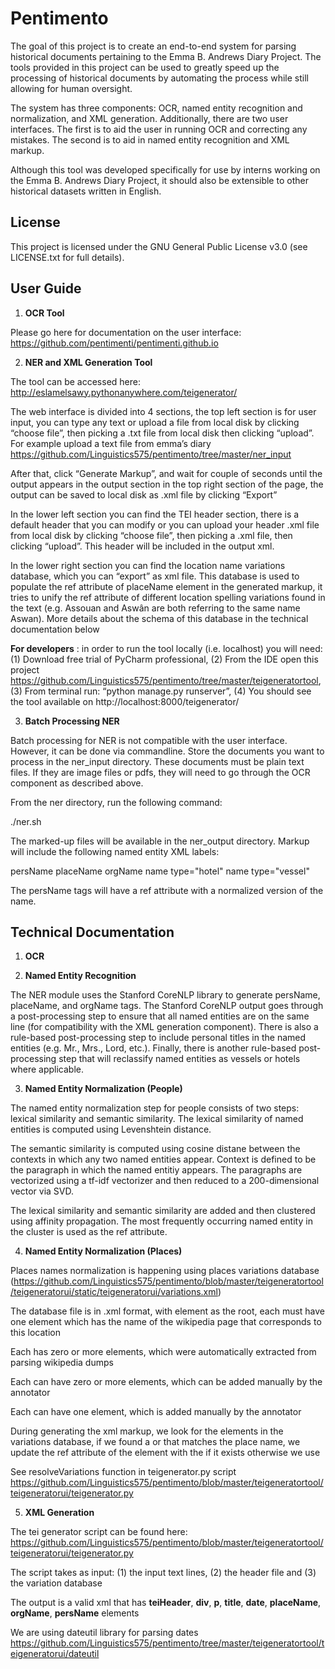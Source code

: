 # Pentimento

The goal of this project is to create an end-to-end system for parsing historical documents pertaining to the Emma B. Andrews Diary Project. The tools provided in this project can be used to greatly speed up the processing of historical documents by automating the process while still allowing for human oversight. 

The system has three components: OCR, named entity recognition and normalization, and XML generation. Additionally, there are two user interfaces. The first is to aid the user in running OCR and correcting any mistakes. The second is to aid in named entity recognition and XML markup.

Although this tool was developed specifically for use by interns working on the Emma B. Andrews Diary Project, it should also be extensible to other historical datasets written in English.  

## License ##

This project is licensed under the GNU General Public License v3.0 (see LICENSE.txt for full details).

## User Guide

1. **OCR Tool**

Please go here for documentation on the user interface: https://github.com/pentimenti/pentimenti.github.io

2. **NER and XML Generation Tool**

The tool can be accessed here: http://eslamelsawy.pythonanywhere.com/teigenerator/

The web interface is divided into 4 sections, the top left section is for user input, you can type any text or upload a file from local disk by clicking “choose file”, then picking a .txt file from local disk then clicking “upload”. For example upload a text file from emma’s diary https://github.com/Linguistics575/pentimento/tree/master/ner_input

After that, click “Generate Markup”, and wait for couple of seconds until the output appears in the output section in the top right section of the page, the output can be saved to local disk as .xml file by clicking “Export”

In the lower left section you can find the TEI header section, there is a default header that you can modify or you can upload your header .xml file from local disk by clicking “choose file”, then picking a .xml file, then clicking “upload”. This header will be included in the output xml.

In the lower right section you can find the location name variations database, which you can “export” as xml file. This database is used to populate the ref attribute of placeName element in the generated markup, it tries to unify the ref attribute of different location spelling variations found in the text (e.g. Assouan and Aswân are both referring to the same name Aswan). More details about the schema of this database in the technical documentation below

**For developers** : in order to run the tool locally (i.e. localhost) you will need: (1) Download free trial of PyCharm professional, (2) From the IDE open this project https://github.com/Linguistics575/pentimento/tree/master/teigeneratortool, (3) From terminal run: “python manage.py runserver”, (4) You should see the tool available on http://localhost:8000/teigenerator/ 


3. **Batch Processing NER**

Batch processing for NER is not compatible with the user interface. However, it can be done via commandline. Store the documents you want to process in the ner_input directory. These documents must be plain text files. If they are image files or pdfs, they will need to go through the OCR component as described above.

From the ner directory, run the following command:

./ner.sh

The marked-up files will be available in the ner_output directory. Markup will include the following named entity XML labels:

persName
placeName
orgName
name type="hotel"
name type="vessel"

The persName tags will have a ref attribute with a normalized version of the name.

## Technical Documentation

1. **OCR**


2. **Named Entity Recognition**

The NER module uses the Stanford CoreNLP library to generate persName, placeName, and orgName tags. The Stanford CoreNLP output goes through a post-processing step to ensure that all named entities are on the same line (for compatibility with the XML generation component). There is also a rule-based post-processing step to include personal titles in the named entities (e.g. Mr., Mrs., Lord, etc.). Finally, there is another rule-based post-processing step that will reclassify named entities as vessels or hotels where applicable. 

3. **Named Entity Normalization (People)**

The named entity normalization step for people consists of two steps: lexical similarity and semantic similarity. The lexical similarity of named entities is computed using Levenshtein distance. 

The semantic similarity is computed using cosine distane between the contexts in which any two named entities appear. Context is defined to be the paragraph in which the named entitiy appears. The paragraphs are vectorized using a tf-idf vectorizer and then reduced to a 200-dimensional vector via SVD. 

The lexical similarity and semantic similarity are added and then clustered using affinity propagation. The most frequently occurring named entity in the cluster is used as the ref attribute.

4. **Named Entity Normalization (Places)**

Places names normalization is happening using places variations database (https://github.com/Linguistics575/pentimento/blob/master/teigeneratortool/teigeneratorui/static/teigeneratorui/variations.xml)

The database file is in .xml format, with <variations> element as the root, each <location> must have one <wiki-page> element which has the name of the wikipedia page that corresponds to this location

Each <location> has zero or more <wiki-variation> elements, which were automatically extracted from parsing wikipedia dumps

Each <location> can have zero or more <manual-variation> elements, which can be added manually by the annotator

Each <location> can have one <modern-name> element, which is added manually by the annotator

During generating the xml markup, we look for the <placeName> elements in the variations database, if we found a <wiki-variation> or <manual-variation> that matches the place name, we update the ref attribute of the <placeName> element with the <modern-name> if it exists otherwise we use <wiki-page>

See resolveVariations function in teigenerator.py script https://github.com/Linguistics575/pentimento/blob/master/teigeneratortool/teigeneratorui/teigenerator.py


5. **XML Generation**

The tei generator script can be found here: https://github.com/Linguistics575/pentimento/blob/master/teigeneratortool/teigeneratorui/teigenerator.py

The script takes as input: (1) the input text lines, (2) the header file and (3) the variation database

The output is a valid xml that has **teiHeader**, **div**, **p**, **title**, **date**, **placeName**, **orgName**, **persName** elements

We are using dateutil library for parsing dates https://github.com/Linguistics575/pentimento/tree/master/teigeneratortool/teigeneratorui/dateutil

